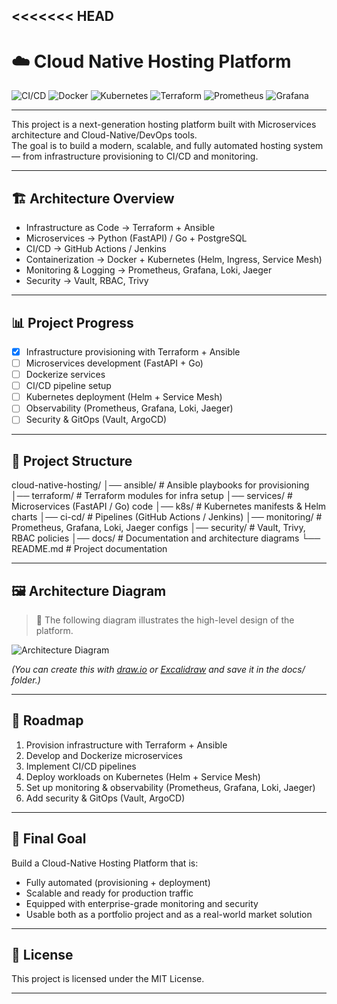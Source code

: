 <<<<<<< HEAD
---

# ☁️ Cloud Native Hosting Platform  

![CI/CD](https://img.shields.io/badge/CI%2FCD-GitHub%20Actions-blue?logo=githubactions)
![Docker](https://img.shields.io/badge/Docker-Enabled-blue?logo=docker)
![Kubernetes](https://img.shields.io/badge/Kubernetes-Ready-blue?logo=kubernetes)
![Terraform](https://img.shields.io/badge/Terraform-Infrastructure-purple?logo=terraform)
![Prometheus](https://img.shields.io/badge/Monitoring-Prometheus-orange?logo=prometheus)
![Grafana](https://img.shields.io/badge/Observability-Grafana-red?logo=grafana)

---

This project is a next-generation hosting platform built with Microservices architecture and Cloud-Native/DevOps tools.  
The goal is to build a modern, scalable, and fully automated hosting system — from infrastructure provisioning to CI/CD and monitoring.  

---

## 🏗 Architecture Overview  

- Infrastructure as Code → Terraform + Ansible  
- Microservices → Python (FastAPI) / Go + PostgreSQL  
- CI/CD → GitHub Actions / Jenkins  
- Containerization → Docker + Kubernetes (Helm, Ingress, Service Mesh)  
- Monitoring & Logging → Prometheus, Grafana, Loki, Jaeger  
- Security → Vault, RBAC, Trivy  

---

## 📊 Project Progress  

- [x] Infrastructure provisioning with Terraform + Ansible  
- [ ] Microservices development (FastAPI + Go)  
- [ ] Dockerize services  
- [ ] CI/CD pipeline setup  
- [ ] Kubernetes deployment (Helm + Service Mesh)  
- [ ] Observability (Prometheus, Grafana, Loki, Jaeger)  
- [ ] Security & GitOps (Vault, ArgoCD)  

---

## 📂 Project Structure

cloud-native-hosting/ │── ansible/         # Ansible playbooks for provisioning │── terraform/       # Terraform modules for infra setup │── services/        # Microservices (FastAPI / Go) code │── k8s/             # Kubernetes manifests & Helm charts │── ci-cd/           # Pipelines (GitHub Actions / Jenkins) │── monitoring/      # Prometheus, Grafana, Loki, Jaeger configs │── security/        # Vault, Trivy, RBAC policies │── docs/            # Documentation and architecture diagrams └── README.md        # Project documentation

---

## 🖼 Architecture Diagram  

> 📌 The following diagram illustrates the high-level design of the platform.  

![Architecture Diagram](docs/architecture.png)  

*(You can create this with [draw.io](https://app.diagrams.net) or [Excalidraw](https://excalidraw.com) and save it in the docs/ folder.)*  

---

## 🚀 Roadmap  

1. Provision infrastructure with Terraform + Ansible  
2. Develop and Dockerize microservices  
3. Implement CI/CD pipelines  
4. Deploy workloads on Kubernetes (Helm + Service Mesh)  
5. Set up monitoring & observability (Prometheus, Grafana, Loki, Jaeger)  
6. Add security & GitOps (Vault, ArgoCD)  

---

## 🎯 Final Goal  

Build a Cloud-Native Hosting Platform that is:  
- Fully automated (provisioning + deployment)  
- Scalable and ready for production traffic  
- Equipped with enterprise-grade monitoring and security  
- Usable both as a portfolio project and as a real-world market solution  

---

## 📜 License  

This project is licensed under the MIT License.


---
